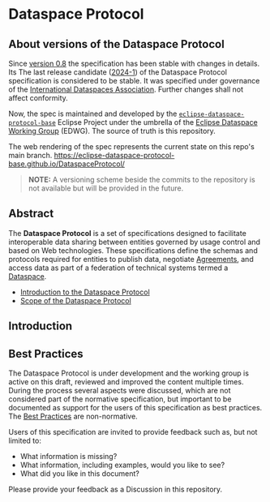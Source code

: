 # Dataspace Protocol

## About versions of the Dataspace Protocol

Since [version 0.8](https://github.com/eclipse-dataspace-protocol-base/DataspaceProtocol/tree/main/releases/v0.8)
the specification has been stable with changes in details. Its The last release candidate ([2024-1](https://docs.internationaldataspaces.org/ids-knowledgebase/dataspace-protocol))
of the Dataspace Protocol specification is considered to be stable. It was specified under governance of the [International Dataspaces Association](https://internationaldataspaces.org/). 
Further changes shall not affect conformity. 

Now, the spec is maintained and developed by the [`eclipse-dataspace-protocol-base`](https://projects.eclipse.org/projects/technology.dataspace-protocol-base) 
Eclipse Project under the umbrella of the [Eclipse Dataspace Working Group](https://dataspace.eclipse.org/) (EDWG).
The source of truth is this repository. 

The web rendering of the spec represents the current state on this repo's main branch.
https://eclipse-dataspace-protocol-base.github.io/DataspaceProtocol/

> __NOTE:__ A versioning scheme beside the commits to the repository is not available but will be provided in the
> future.

## Abstract

The __Dataspace Protocol__ is a set of specifications designed to facilitate interoperable data sharing between entities
governed by usage control and based on Web technologies. These specifications define the schemas and protocols required
for entities to publish data, negotiate [Agreements](https://eclipse-dataspace-protocol-base.github.io/DataspaceProtocol/#dfn-agreement), and access data as
part of a federation of technical systems termed a [Dataspace](https://eclipse-dataspace-protocol-base.github.io/DataspaceProtocol/#dfn-dataspace).

* [Introduction to the Dataspace Protocol](https://eclipse-dataspace-protocol-base.github.io/DataspaceProtocol/#introduction-5)
* [Scope of the Dataspace Protocol](https://eclipse-dataspace-protocol-base.github.io/DataspaceProtocol/#scope)

## Introduction

## Best Practices

The Dataspace Protocol is under development and the working group is active on this draft, reviewed and improved the
content multiple times. During the process several aspects were discussed, which are not considered part of the
normative specification, but important to be documented as support for the users of this specification as best
practices. The [Best Practices](https://github.com/eclipse-dataspace-protocol-base/dsp_best_practices) are non-normative.

Users of this specification are invited to provide feedback such as, but not limited to:

* What information is missing?
* What information, including examples, would you like to see?
* What did you like in this document?

Please provide your feedback as a Discussion in this repository.
